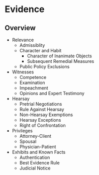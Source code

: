 # Evidence

## Overview

* Relevance
  * Admissiblity
  * Character and Habit
    * Character of Inanimate Objects
    * Subsequent Remedial Measures
  * Public Policy Exclusions
* Witnesses
  * Competence
  * Examination
  * Impeachment
  * Opinions and Expert Testimony
* Hearsay
  * Pretrial Negotiations
  * Rule Against Hearsay
  * Non-Hearsay Exemptions
  * Hearsay Exceptions
  * Right of Confrontation
* Privileges
  * Attorney-Client
  * Spousal
  * Physician-Patient
* Exhibits and Known Facts
  * Authentication
  * Best Evidence Rule
  * Judicial Notice
